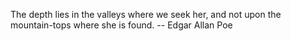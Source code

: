 The depth lies in the valleys where we seek her, and not upon the mountain-tops where she is found.
-- Edgar Allan Poe